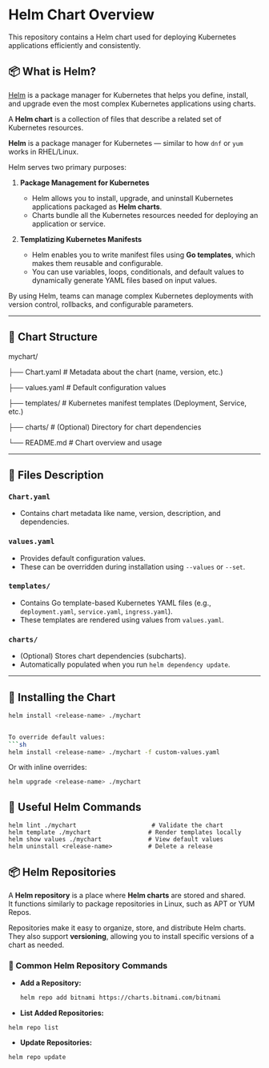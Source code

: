 # Helm Chart Overview

This repository contains a Helm chart used for deploying Kubernetes applications efficiently and consistently.

## 📦 What is Helm?

[Helm](https://helm.sh/) is a package manager for Kubernetes that helps you define, install, and upgrade even the most complex Kubernetes applications using charts.

A **Helm chart** is a collection of files that describe a related set of Kubernetes resources.

**Helm** is a package manager for Kubernetes — similar to how `dnf` or `yum` works in RHEL/Linux.

Helm serves two primary purposes:

1. **Package Management for Kubernetes**
   - Helm allows you to install, upgrade, and uninstall Kubernetes applications packaged as **Helm charts**.
   - Charts bundle all the Kubernetes resources needed for deploying an application or service.

2. **Templatizing Kubernetes Manifests**
   - Helm enables you to write manifest files using **Go templates**, which makes them reusable and configurable.
   - You can use variables, loops, conditionals, and default values to dynamically generate YAML files based on input values.

By using Helm, teams can manage complex Kubernetes deployments with version control, rollbacks, and configurable parameters.

---

## 📁 Chart Structure

mychart/

├── Chart.yaml # Metadata about the chart (name, version, etc.)

├── values.yaml # Default configuration values

├── templates/ # Kubernetes manifest templates (Deployment, Service, etc.)

├── charts/ # (Optional) Directory for chart dependencies

└── README.md # Chart overview and usage


---

## 📜 Files Description

### `Chart.yaml`
- Contains chart metadata like name, version, description, and dependencies.

### `values.yaml`
- Provides default configuration values.
- These can be overridden during installation using `--values` or `--set`.

### `templates/`
- Contains Go template-based Kubernetes YAML files (e.g., `deployment.yaml`, `service.yaml`, `ingress.yaml`).
- These templates are rendered using values from `values.yaml`.

### `charts/`
- (Optional) Stores chart dependencies (subcharts).
- Automatically populated when you run `helm dependency update`.

---

## 🚀 Installing the Chart

```bash
helm install <release-name> ./mychart


To override default values:
```sh
helm install <release-name> ./mychart -f custom-values.yaml
```

Or with inline overrides:
```sh
helm upgrade <release-name> ./mychart
```

## 🧰 Useful Helm Commands

```
helm lint ./mychart                     # Validate the chart
helm template ./mychart                # Render templates locally
helm show values ./mychart             # View default values
helm uninstall <release-name>          # Delete a release
```

## 📦 Helm Repositories

A **Helm repository** is a place where **Helm charts** are stored and shared.  
It functions similarly to package repositories in Linux, such as APT or YUM Repos.

Repositories make it easy to organize, store, and distribute Helm charts.  
They also support **versioning**, allowing you to install specific versions of a chart as needed.

### 🔧 Common Helm Repository Commands

- **Add a Repository:**
  ```bash
  helm repo add bitnami https://charts.bitnami.com/bitnami
    ```
- **List Added Repositories:**
```
helm repo list
```
- **Update Repositories:**
```
helm repo update
```